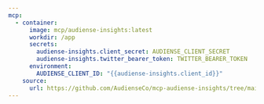 ```yaml
---
mcp:
  - container:
      image: mcp/audiense-insights:latest
      workdir: /app
      secrets:
        audiense-insights.client_secret: AUDIENSE_CLIENT_SECRET
        audiense-insights.twitter_bearer_token: TWITTER_BEARER_TOKEN
      environment:
        AUDIENSE_CLIENT_ID: "{{audiense-insights.client_id}}"
    source:
      url: https://github.com/AudienseCo/mcp-audiense-insights/tree/main
---
```

